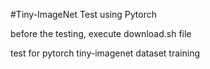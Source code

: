 #Tiny-ImageNet Test using Pytorch

before the testing, execute download.sh file

test for pytorch tiny-imagenet dataset training



